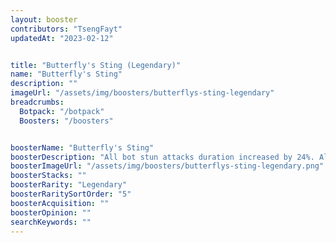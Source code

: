 ```yaml
---
layout: booster
contributors: "TsengFayt"
updatedAt: "2023-02-12"


title: "Butterfly's Sting (Legendary)"
name: "Butterfly's Sting"
description: ""
imageUrl: "/assets/img/boosters/butterflys-sting-legendary"
breadcrumbs:
  Botpack: "/botpack"
  Boosters: "/boosters"


boosterName: "Butterfly's Sting"
boosterDescription: "All bot stun attacks duration increased by 24%. All bots have a 15% chance to dodge melee attacks."
boosterImageUrl: "/assets/img/boosters/butterflys-sting-legendary.png"
boosterStacks: ""
boosterRarity: "Legendary"
boosterRaritySortOrder: "5"
boosterAcquisition: ""
boosterOpinion: ""
searchKeywords: ""
---
```



